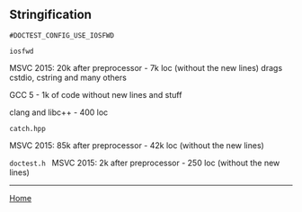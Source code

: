 ## Stringification

```#DOCTEST_CONFIG_USE_IOSFWD ```

```iosfwd ```

MSVC 2015: 20k after preprocessor - 7k loc (without the new lines)
drags cstdio, cstring and many others

GCC 5 - 1k of code without new lines and stuff

clang and libc++ - 400 loc

```catch.hpp ```

MSVC 2015: 85k after preprocessor - 42k loc (without the new lines)


```doctest.h ```
MSVC 2015: 2k after preprocessor - 250 loc (without the new lines)

---------------

[Home](readme.md#reference)
